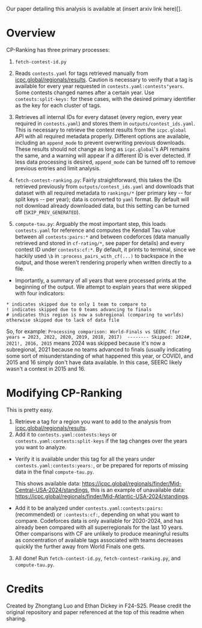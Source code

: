 Our paper detailing this analysis is available at (insert arxiv link here)[].

# Overview
CP-Ranking has three primary processes:
1. ```fetch-contest-id.py```
  1. Reads ```contests.yaml``` for tags retrieved manually from [icpc.global/regionals/results](https://icpc.global/regionals/results/2024).  Caution is necessary to verify that a tag is available for every year requested in ```contests.yaml:contests"years```.  Some contests changed names after a certain year.  Use ```contests:split-keys:``` for these cases, with the desired primary identifier as the key for each cluster of tags.
  2. Retrieves all internal IDs for every dataset (every region, every year required in ```contests.yaml```) and stores them in ```outputs/contest_ids.yaml```.  This is necessary to retrieve the contest results from the ```icpc.global``` API with all required metadata properly.  Different options are available, including an ```append_mode``` to prevent overwriting previous downloads.  These results should not change as long as ```icpc.global```'s API remains the same, and a warning will appear if a different ID is ever detected.  If less data processing is desired, ```append_mode``` can be turned off to remove previous entries and limit analysis.

2. ```fetch-contest-ranking.py```: Fairly straightforward, this takes the IDs retrieved previously from ```outputs/contest_ids.yaml``` and downloads that dataset with all required metadata to ```rankings/*``` (per primary key -- for split keys -- per year); data is converted to ```yaml``` format.  By default will not download already downloaded data, but this setting can be turned off (```SKIP_PREV_GENERATED```).

3. ```compute-tau.py```: Arguably the most important step, this loads ```contests.yaml``` for reference and computes the Kendall Tau value between all ```contests:pairs:*``` and between codeforces (data manually retrieved and stored in ```cf-rating/*```, see paper for details) and every contest ID under ```contests:cf:*```.  By default, it prints to terminal, since we hackily used `\b` in ```:process_pairs_with_cf(...)``` to backspace in the output, and those weren't rendering properly when written directly to a file.
  * Importantly, a summary of all years that were processed prints at the beginning of the output.  We attempt to explain years that were skipped with four indicators:
```
* indicates skipped due to only 1 team to compare to
! indicates skipped due to 0 teams advancing to finals
# indicates this region is now a subregional (comparing to worlds)
otherwise skipped due to lack of data file
```
  So, for example: ```Processing comparison: World-Finals vs SEERC (for years = 2023, 2022, 2020, 2019, 2018, 2017)  -------- Skipped: 2024#, 2021!, 2016, 2015``` means 2024 was skipped because it's now a subregional, 2021 because no teams advanced to finals (usually indicating some sort of misunderstanding of what happened this year, or COVID), and 2015 and 16 simply don't have data available.  In this case, SEERC likely wasn't a contest in 2015 and 16.

# Modifying CP-Ranking
This is pretty easy.
1. Retrieve a tag for a region you want to add to the analysis from [icpc.global/regionals/results](https://icpc.global/regionals/results/2024).
2. Add it to ```contests.yaml:contests:keys``` or ```contests.yaml:contests:split-keys``` if the tag changes over the years you want to analyze.
  * Verify it is available under this tag for all the years under ```contests.yaml:contests:years:```, or be prepared for reports of missing data in the final ```compute-tau.py```.

    This shows available data: https://icpc.global/regionals/finder/Mid-Central-USA-2024/standings, this is an example of unavailable data: https://icpc.global/regionals/finder/Mid-Atlantic-USA-2024/standings.
  * Add it to be analyzed under ```contests.yaml:contests:pairs:``` (recommended) or ```:contests:cf:```, depending on what you want to compare.  Codeforces data is only available for 2020-2024, and has already been compared with all superregionals for the last 10 years.  Other comparisons with CF are unlikely to produce meaningful results as concentration of available tags associated with teams decreases quickly the further away from World Finals one gets.
3. All done!  Run ```fetch-contest-id.py```, ```fetch-contest-ranking.py```, and ```compute-tau.py```.

# Credits
Created by Zhongtang Luo and Ethan Dickey in F24-S25.  Please credit the original repository and paper referenced at the top of this readme when sharing.
